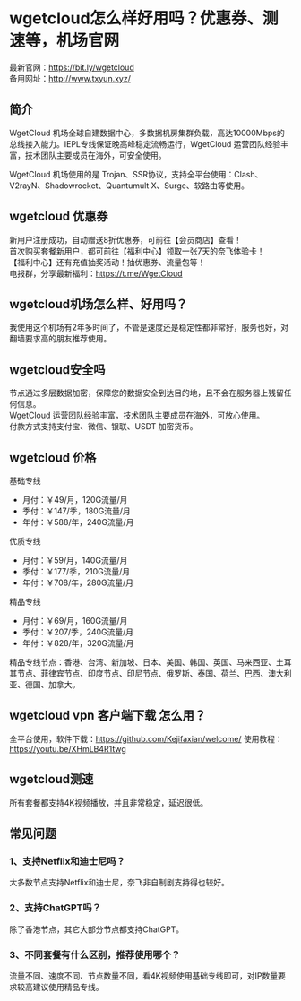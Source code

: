 # wgetcloud怎么样好用吗？优惠券、测速等，机场官网
最新官网：https://bit.ly/wgetcloud <br>备用网址：http://www.txyun.xyz/

## 简介
WgetCloud 机场全球自建数据中心，多数据机房集群负载，高达10000Mbps的总线接入能力。IEPL专线保证晚高峰稳定流畅运行，WgetCloud 运营团队经验丰富，技术团队主要成员在海外，可安全使用。

WgetCloud 机场使用的是 Trojan、SSR协议，支持全平台使用：Clash、V2rayN、Shadowrocket、Quantumult X、Surge、软路由等使用。

## wgetcloud 优惠券
新用户注册成功，自动赠送8折优惠券，可前往【会员商店】查看！<br>
首次购买套餐新用户，都可前往【福利中心】领取一张7天的奈飞体验卡！<br>
【福利中心】还有充值抽奖活动！抽优惠券、流量包等！<br>
电报群，分享最新福利：https://t.me/WgetCloud

## wgetcloud机场怎么样、好用吗？
我使用这个机场有2年多时间了，不管是速度还是稳定性都非常好，服务也好，对翻墙要求高的朋友推荐使用。

## wgetcloud安全吗
节点通过多层数据加密，保障您的数据安全到达目的地，且不会在服务器上残留任何信息。<br>
WgetCloud 运营团队经验丰富，技术团队主要成员在海外，可放心使用。<br>
付款方式支持支付宝、微信、银联、USDT 加密货币。

## wgetcloud 价格
基础专线
- 月付：￥49/月，120G流量/月
- 季付：￥147/季，180G流量/月
- 年付：￥588/年，240G流量/月

优质专线
- 月付：￥59/月，140G流量/月
- 季付：￥177/季，210G流量/月
- 年付：￥708/年，280G流量/月

精品专线
- 月付：￥69/月，160G流量/月
- 季付：￥207/季，240G流量/月
- 年付：￥828/年，320G流量/月

精品专线节点：香港、台湾、新加坡、日本、美国、韩国、英国、马来西亚、土耳其节点、菲律宾节点、印度节点、印尼节点、俄罗斯、泰国、荷兰、巴西、澳大利亚、德国、加拿大。


## wgetcloud vpn 客户端下载 怎么用？
全平台使用，软件下载：https://github.com/Kejifaxian/welcome/
使用教程：https://youtu.be/XHmLB4R1twg

## wgetcloud测速
所有套餐都支持4K视频播放，并且非常稳定，延迟很低。

## 常见问题
### 1、支持Netflix和迪士尼吗？
大多数节点支持Netflix和迪士尼，奈飞非自制剧支持得也较好。

### 2、支持ChatGPT吗？
除了香港节点，其它大部分节点都支持ChatGPT。

### 3、不同套餐有什么区别，推荐使用哪个？
流量不同、速度不同、节点数量不同，看4K视频使用基础专线即可，对IP数量要求较高建议使用精品专线。
